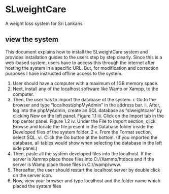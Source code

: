 # SLweightCare
A weight loss system for Sri Lankans

## view the system

This document explains how to install the SLweightCare system and provides installation 
guides to the users step by step clearly. Since this is a web-based system, users have to 
access this through the internet after hosting the system in a specific URL.
But, for modification and correction purposes I have instructed offline access to the 
system. 
1. User should have a computer with a maximum of 1GB memory space.
2. Next, install any of the localhost software like Wamp or Xampp, to the computer.
3. Then, the user has to import the database of the system.
i. Go to the browser and type “localhost/phpMyAdmin” in the address bar.
ii. After, log into the phpMyAdmin, create an SQL database as “slweightcare” 
by clicking New on the left panel.
Figure 1.1
iii. Click on the Import tab in the top center panel.
Figure 1.2
iv. Under the File to Import section, click Browse and locate the file present 
in the Database folder inside the Developed files of the system folder. 
2
v. From the Format section, select SQL.
vi. Click the Go button at the bottom.
(If you imported the database, all tables would show when selecting the 
database in the left side panel.)
4. Then, paste all the system developed files into the localhost. If the server is 
Xammp place those files into C://Xammp/htdocs and if the server is Wamp place 
those files in C://wamp/www.
5. Thereafter, the user should restart the localhost server by double click on the 
server icon. 
6. Now, view your browser and type localhost and the folder name which placed 
the system files
